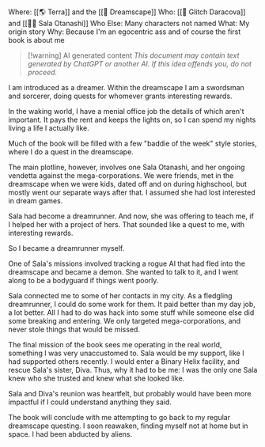 Where: [[🌎 Terra]] and the [[🌌 Dreamscape]]
Who: [[🔻 Glitch Daracova]] and [[🧛‍♀️ Sala Otanashi]]
Who Else: Many characters not named
What: My origin story
Why: Because I'm an egocentric ass and of course the first book is about me

> [!warning] AI generated content
> *This document may contain text generated by ChatGPT or another AI. If this idea offends you, do not proceed.*

I am introduced as a dreamer. Within the dreamscape I am a swordsman and sorcerer, doing quests for whomever grants interesting rewards.

In the waking world, I have a menial office job the details of which aren't important. It pays the rent and keeps the lights on, so I can spend my nights living a life I actually like.

Much of the book will be filled with a few "baddie of the week" style stories, where I do a quest in the dreamscape.

The main plotline, however, involves one Sala Otanashi, and her ongoing vendetta against the mega-corporations. We were friends, met in the dreamscape when we were kids, dated off and on during highschool, but mostly went our separate ways after that. I assumed she had lost interested in dream games.

Sala had become a dreamrunner. And now, she was offering to teach me, if I helped her with a project of hers. That sounded like a quest to me, with interesting rewards.

So I became a dreamrunner myself.

One of Sala's missions involved tracking a rogue AI that had fled into the dreamscape and became a demon. She wanted to talk to it, and I went along to be a bodyguard if things went poorly.

Sala connected me to some of her contacts in my city. As a fledgling dreamrunner, I could do some work for them. It paid better than my day job, a lot better. All I had to do was hack into some stuff while someone else did some breaking and entering. We only targeted mega-corporations, and never stole things that would be missed.

The final mission of the book sees me operating in the real world, something I was very unaccustomed to. Sala would be my support, like I had supported others recently. I would enter a Binary Helix facility, and rescue Sala's sister, Diva. Thus, why it had to be me: I was the only one Sala knew who she trusted and knew what she looked like.

Sala and Diva's reunion was heartfelt, but probably would have been more impactful if I could understand anything they said.

The book will conclude with me attempting to go back to my regular dreamscape questing. I soon reawaken, finding myself not at home but in space. I had been abducted by aliens.